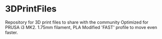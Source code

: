 # 3DPrintFiles
Repository for 3D print files to share with the community
Optimized for PRUSA i3 MK2.
1.75mm filament, PLA
Modified 'FAST' profile to move even faster.
